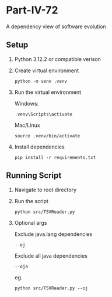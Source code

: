 # Part-IV-72
A dependency view of software evolution

## Setup

1. Python 3.12.2 or compatible verison

2. Create virtual environment
    ```
    python -m venv .venv
    ```

3. Run the virtual environment

    Windows:
    ```
    .venv\Scripts\activate
    ```

    Mac/Linux
    ```
    source .venv/bin/activate
    ```

4. Install dependencies
    ```
    pip install -r requirements.txt
    ```

## Running Script

1. Navigate to root directory

2. Run the script
    ```
    python src/TSVReader.py
    ```
3. Optional args

    Exclude java.lang dependencies
    ```
    --oj
    ```

    Exclude all java dependencies
    ```
    --oja
    ```

    eg.
    ```
    python src/TSVReader.py --oj
    ```


    
